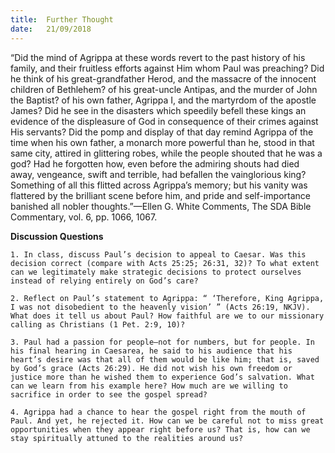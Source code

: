 ```yaml
---
title:  Further Thought
date:   21/09/2018
---
```


“Did the mind of Agrippa at these words revert to the past history of his family, and their fruitless efforts against Him whom Paul was preaching? Did he think of his great-grandfather Herod, and the massacre of the innocent children of Bethlehem? of his great-uncle Antipas, and the murder of John the Baptist? of his own father, Agrippa I, and the martyrdom of the apostle James? Did he see in the disasters which speedily befell these kings an evidence of the displeasure of God in consequence of their crimes against His servants? Did the pomp and display of that day remind Agrippa of the time when his own father, a monarch more powerful than he, stood in that same city, attired in glittering robes, while the people shouted that he was a god? Had he forgotten how, even before the admiring shouts had died away, vengeance, swift and terrible, had befallen the vainglorious king? Something of all this flitted across Agrippa’s memory; but his vanity was flattered by the brilliant scene before him, and pride and self-importance banished all nobler thoughts.”—Ellen G. White Comments, The SDA Bible Commentary, vol. 6, pp. 1066, 1067.

**Discussion Questions**

`1.	In class, discuss Paul’s decision to appeal to Caesar. Was this decision correct (compare with Acts 25:25; 26:31, 32)? To what extent can we legitimately make strategic decisions to protect ourselves instead of relying entirely on God’s care?`  

`2.	Reflect on Paul’s statement to Agrippa: “ ‘Therefore, King Agrippa, I was not disobedient to the heavenly vision’ ” (Acts 26:19, NKJV). What does it tell us about Paul? How faithful are we to our missionary calling as Christians (1 Pet. 2:9, 10)?`

`3.	Paul had a passion for people—not for numbers, but for people. In his final hearing in Caesarea, he said to his audience that his heart’s desire was that all of them would be like him; that is, saved by God’s grace (Acts 26:29). He did not wish his own freedom or justice more than he wished them to experience God’s salvation. What can we learn from his example here? How much are we willing to sacrifice in order to see the gospel spread?`

`4.	Agrippa had a chance to hear the gospel right from the mouth of Paul. And yet, he rejected it. How can we be careful not to miss great opportunities when they appear right before us? That is, how can we stay spiritually attuned to the realities around us?`